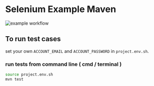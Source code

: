 # Selenium Example Maven

![example workflow](https://github.com/YahyaQandel/SeleniumExampleMaven/actions/workflows/maven.yml/badge.svg)


## To run test cases 
set your own `ACCOUNT_EMAIL` and  `ACCOUNT_PASSWORD` in `project.env.sh`.
### run tests from command line ( cmd / terminal )
```bash
source project.env.sh
mvn test
```
